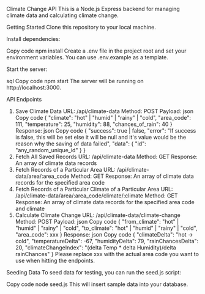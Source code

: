 Climate Change API
This is a Node.js Express backend for managing climate data and calculating climate change.

Getting Started
Clone this repository to your local machine.

Install dependencies:

Copy code
npm install
Create a .env file in the project root and set your environment variables. You can use .env.example as a template.

Start the server:

sql
Copy code
npm start
The server will be running on http://localhost:3000.

API Endpoints
1. Save Climate Data
URL: /api/climate-data
Method: POST
Payload:
json
Copy code
{
  "climate": "hot" | "humid" | "rainy" | "cold",
  "area_code": 111,
  "temperature": 25,
  "humidity": 88,
  "chances_of_rain": 40
}
Response:
json
Copy code
{
  "success": true | false,
  "error": "If success is false, this will be set else it will be null and it's value would be the reason why the saving of data failed",
  "data": {
    "id": "any_random_unique_id"
  }
}
2. Fetch All Saved Records
URL: /api/climate-data
Method: GET
Response: An array of climate data records
3. Fetch Records of a Particular Area
URL: /api/climate-data/area/:area_code
Method: GET
Response: An array of climate data records for the specified area code
4. Fetch Records of a Particular Climate of a Particular Area
URL: /api/climate-data/area/:area_code/climate/:climate
Method: GET
Response: An array of climate data records for the specified area code and climate
5. Calculate Climate Change
URL: /api/climate-data/climate-change
Method: POST
Payload:
json
Copy code
{
  "from_climate": "hot" | "humid" | "rainy" | "cold",
  "to_climate": "hot" | "humid" | "rainy" | "cold",
  "area_code": xxx
}
Response:
json
Copy code
{
  "climateDelta": "hot -> cold",
  "temperatureDelta": -67,
  "humidityDelta": 79,
  "rainChancesDelta": 20,
  "climateChangeIndex": "(delta Temp * delta Humidity)/delta rainChances"
}
Please replace xxx with the actual area code you want to use when hitting the endpoints.

Seeding Data
To seed data for testing, you can run the seed.js script:

Copy code
node seed.js
This will insert sample data into your database.
